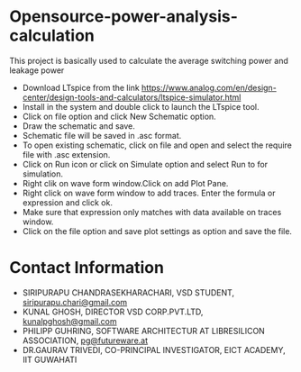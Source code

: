 # Opensource-power-analysis-calculation
This project is basically used to calculate the average switching power and leakage power

* Download LTspice from the link https://www.analog.com/en/design-center/design-tools-and-calculators/ltspice-simulator.html
* Install in the system and double click to launch the LTspice tool.
* Click on file option and click New Schematic option.
* Draw the schematic and save.
* Schematic file will be saved in .asc format.
* To open existing schematic, click on file and open and select the require file with .asc extension.
* Click on Run icon or click on Simulate option and select Run to for simulation.
* Right clik on wave form window.Click on add Plot Pane.
* Right click on wave form window to add traces. Enter the formula or expression and click ok.
* Make sure that expression only matches with data available on traces window.
* Click on the file option and save plot settings as option and save the file.

# Contact Information
* SIRIPURAPU CHANDRASEKHARACHARI, VSD STUDENT, siripurapu.chari@gmail.com
* KUNAL GHOSH, DIRECTOR VSD CORP.PVT.LTD, kunalpghosh@gmail.com
* PHILIPP GUHRING, SOFTWARE ARCHITECTUR AT LIBRESILICON ASSOCIATION, pg@futureware.at
* DR.GAURAV TRIVEDI, CO-PRINCIPAL INVESTIGATOR, EICT ACADEMY, IIT GUWAHATI

